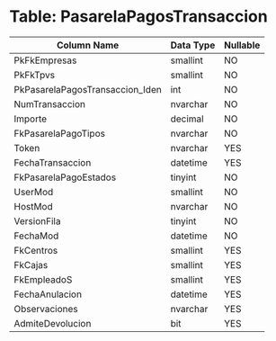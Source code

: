 # Table: PasarelaPagosTransaccion

| Column Name | Data Type | Nullable |
|-------------|-----------|----------|
| PkFkEmpresas | smallint | NO |
| PkFkTpvs | smallint | NO |
| PkPasarelaPagosTransaccion_Iden | int | NO |
| NumTransaccion | nvarchar | NO |
| Importe | decimal | NO |
| FkPasarelaPagoTipos | nvarchar | NO |
| Token | nvarchar | YES |
| FechaTransaccion | datetime | YES |
| FkPasarelaPagoEstados | tinyint | NO |
| UserMod | smallint | NO |
| HostMod | nvarchar | NO |
| VersionFila | tinyint | NO |
| FechaMod | datetime | NO |
| FkCentros | smallint | YES |
| FkCajas | smallint | YES |
| FkEmpleadoS | smallint | YES |
| FechaAnulacion | datetime | YES |
| Observaciones | nvarchar | YES |
| AdmiteDevolucion | bit | YES |

